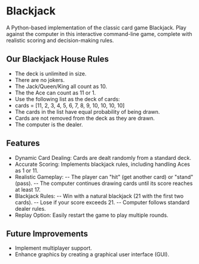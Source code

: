 # Blackjack
A Python-based implementation of the classic card game Blackjack. Play against the computer in this interactive command-line game, complete with realistic scoring and decision-making rules.

## Our Blackjack House Rules

- The deck is unlimited in size.
- There are no jokers.
- The Jack/Queen/King all count as 10.
- The the Ace can count as 11 or 1.
- Use the following list as the deck of cards:
- cards = [11, 2, 3, 4, 5, 6, 7, 8, 9, 10, 10, 10, 10]
- The cards in the list have equal probability of being drawn.
- Cards are not removed from the deck as they are drawn.
- The computer is the dealer.

## Features
- Dynamic Card Dealing: Cards are dealt randomly from a standard deck.
- Accurate Scoring: Implements blackjack rules, including handling Aces as 1 or 11.
- Realistic Gameplay:
-- The player can "hit" (get another card) or "stand" (pass).
-- The computer continues drawing cards until its score reaches at least 17.
- Blackjack Rules:
-- Win with a natural blackjack (21 with the first two cards).
-- Lose if your score exceeds 21.
-- Computer follows standard dealer rules.
- Replay Option: Easily restart the game to play multiple rounds.

## Future Improvements
- Implement multiplayer support.
- Enhance graphics by creating a graphical user interface (GUI).
